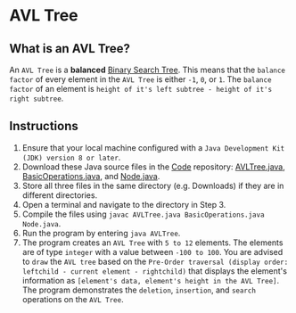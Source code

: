 # AVL Tree

## What is an AVL Tree?
An `AVL Tree` is a **balanced** [Binary Search Tree](https://github.com/shumarb/learning/tree/main/data-structures/tree/binary-search-tree).
This means that the `balance factor` of every element in the `AVL Tree` is either `-1`, `0`, or `1`. The `balance factor` of an element is `height of it's left subtree - height of it's right subtree`.

## Instructions
1. Ensure that your local machine configured with a `Java Development Kit (JDK) version 8 or later`.
2. Download these Java source files in the [Code](https://github.com/shumarb/code/tree/main) repository: [AVLTree.java](https://github.com/shumarb/code/tree/main/data-structures/AVLTree.java), [BasicOperations.java](https://github.com/shumarb/code/tree/main/BasicOperations.java), and [Node.java](https://github.com/shumarb/code/tree/main/data-structures/Node.java).
3. Store all three files in the same directory (e.g. Downloads) if they are in different directories.
4. Open a terminal and navigate to the directory in Step 3.
5. Compile the files using `javac AVLTree.java BasicOperations.java Node.java`.
6. Run the program by entering `java AVLTree`.
7. The program creates an `AVL Tree` with `5 to 12` elements. The elements are of type `integer` with a value between `-100 to 100`. You are advised to `draw` the `AVL tree` based on the `Pre-Order traversal (display order: leftchild - current element - rightchild)` that displays the element's information as `[element's data, element's height in the AVL Tree]`. The program demonstrates the `deletion`, `insertion`, and `search` operations on the `AVL Tree`.
